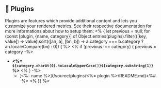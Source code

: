 ## 🧩 Plugins

Plugins are features which provide additional content and lets you customize your rendered metrics.
See their respective documentation for more informations about how to setup them:
<% { let previous = null; for (const [plugin, {name, category}] of Object.entries(plugins).filter(([key, value]) => value).sort(([an, a], [bn, b]) => a.category === b.category ? an.localeCompare(bn) : 0)) { %>
<% if (previous !== category) { previous = category -%>
* **<%= `${category.charAt(0).toLocaleUpperCase()}${category.substring(1)}` %>**
<% } -%>
  * [<%- name %>](/source/plugins/<%= plugin %>/README.md)<%# -%>
<% }} %>
